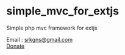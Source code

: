 # simple_mvc_for_extjs

Simple php mvc framework for extjs

Email : srkgns@gmail.com <br>
<a href="">Donate</a> <br>

